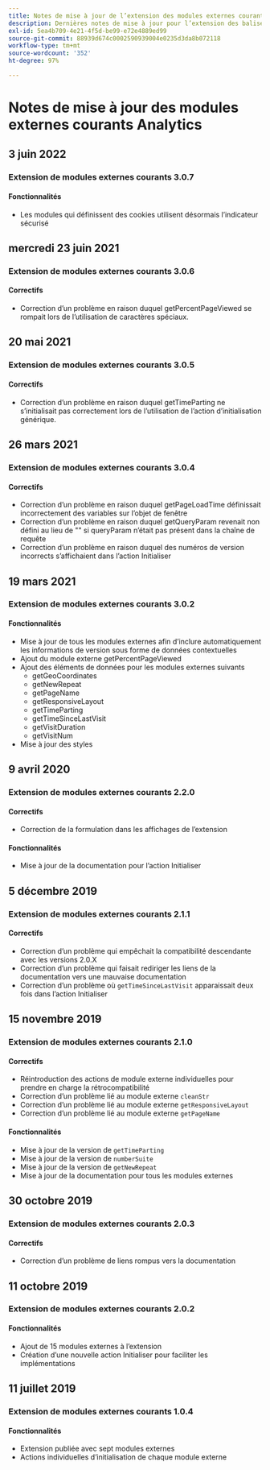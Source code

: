 ```yaml
---
title: Notes de mise à jour de l’extension des modules externes courants Analytics
description: Dernières notes de mise à jour pour l’extension des balises de modules externes d’analyses courants dans Adobe Experience Platform.
exl-id: 5ea4b709-4e21-4f5d-be99-e72e4889ed99
source-git-commit: 88939d674c0002590939004e0235d3da8b072118
workflow-type: tm+mt
source-wordcount: '352'
ht-degree: 97%

---
```


# Notes de mise à jour des modules externes courants Analytics

## 3 juin 2022

### Extension de modules externes courants 3.0.7

#### Fonctionnalités

* Les modules qui définissent des cookies utilisent désormais l’indicateur sécurisé

## mercredi 23 juin 2021

### Extension de modules externes courants 3.0.6

#### Correctifs

* Correction d’un problème en raison duquel getPercentPageViewed se rompait lors de l’utilisation de caractères spéciaux.

## 20 mai 2021

### Extension de modules externes courants 3.0.5

#### Correctifs

* Correction d’un problème en raison duquel getTimeParting ne s’initialisait pas correctement lors de l’utilisation de l’action d’initialisation générique.

## 26 mars 2021

### Extension de modules externes courants 3.0.4

#### Correctifs

* Correction d’un problème en raison duquel getPageLoadTime définissait incorrectement des variables sur l’objet de fenêtre
* Correction d’un problème en raison duquel getQueryParam revenait non défini au lieu de &quot;&quot; si queryParam n’était pas présent dans la chaîne de requête
* Correction d’un problème en raison duquel des numéros de version incorrects s’affichaient dans l’action Initialiser

## 19 mars 2021

### Extension de modules externes courants 3.0.2

#### Fonctionnalités

* Mise à jour de tous les modules externes afin d’inclure automatiquement les informations de version sous forme de données contextuelles
* Ajout du module externe getPercentPageViewed
* Ajout des éléments de données pour les modules externes suivants
   * getGeoCoordinates
   * getNewRepeat
   * getPageName
   * getResponsiveLayout
   * getTimeParting
   * getTimeSinceLastVisit
   * getVisitDuration
   * getVisitNum
* Mise à jour des styles

## 9 avril 2020

### Extension de modules externes courants 2.2.0

#### Correctifs

* Correction de la formulation dans les affichages de l’extension

#### Fonctionnalités

* Mise à jour de la documentation pour l’action Initialiser

## 5 décembre 2019

### Extension de modules externes courants 2.1.1

#### Correctifs

* Correction d’un problème qui empêchait la compatibilité descendante avec les versions 2.0.X
* Correction d’un problème qui faisait rediriger les liens de la documentation vers une mauvaise documentation
* Correction d’un problème où `getTimeSinceLastVisit` apparaissait deux fois dans l’action Initialiser

## 15 novembre 2019

### Extension de modules externes courants 2.1.0

#### Correctifs

* Réintroduction des actions de module externe individuelles pour prendre en charge la rétrocompatibilité
* Correction d’un problème lié au module externe `cleanStr`
* Correction d’un problème lié au module externe `getResponsiveLayout`
* Correction d’un problème lié au module externe `getPageName`

#### Fonctionnalités

* Mise à jour de la version de `getTimeParting`
* Mise à jour de la version de `numberSuite`
* Mise à jour de la version de `getNewRepeat`
* Mise à jour de la documentation pour tous les modules externes

## 30 octobre 2019

### Extension de modules externes courants 2.0.3

#### Correctifs

* Correction d’un problème de liens rompus vers la documentation

## 11 octobre 2019

### Extension de modules externes courants 2.0.2

#### Fonctionnalités

* Ajout de 15 modules externes à l’extension
* Création d’une nouvelle action Initialiser pour faciliter les implémentations

## 11 juillet 2019

### Extension de modules externes courants 1.0.4

#### Fonctionnalités

* Extension publiée avec sept modules externes
* Actions individuelles d’initialisation de chaque module externe
